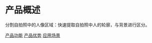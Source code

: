 #  产品概述

分割自拍照中的人像区域：快速提取自拍照中人的轮廓，与背景进行区分。

[产品功能](Features.md)
[产品优势](Benefits.md)
[应用场景](Application-Scenarios.md)